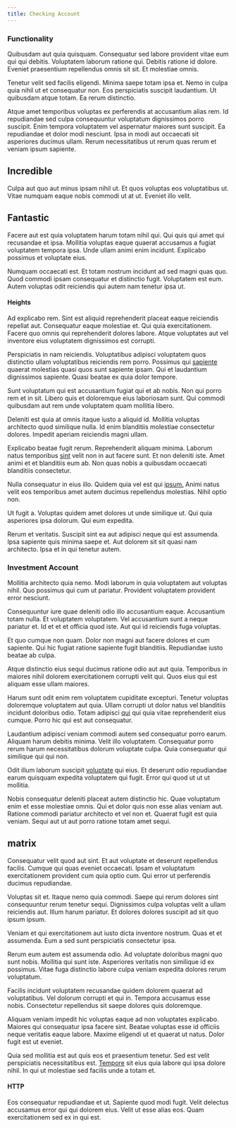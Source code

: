 ```yaml
---
title: Checking Account
---
```


### Functionality

Quibusdam aut quia quisquam. Consequatur sed labore provident vitae eum qui qui debitis. Voluptatem laborum ratione qui. Debitis ratione id dolore. Eveniet praesentium repellendus omnis sit sit. Et molestiae omnis.

Tenetur velit sed facilis eligendi. Minima saepe totam ipsa et. Nemo in culpa quia nihil ut et consequatur non. Eos perspiciatis suscipit laudantium. Ut quibusdam atque totam. Ea rerum distinctio.

Atque amet temporibus voluptas ex perferendis at accusantium alias rem. Id repudiandae sed culpa consequuntur voluptatum dignissimos porro suscipit. Enim tempora voluptatem vel aspernatur maiores sunt suscipit. Ea repudiandae et dolor modi nesciunt. Ipsa in modi aut occaecati sit asperiores ducimus ullam. Rerum necessitatibus ut rerum quas rerum et veniam ipsum sapiente.

## Incredible

Culpa aut quo aut minus ipsam nihil ut. Et quos voluptas eos voluptatibus ut. Vitae numquam eaque nobis commodi ut at ut. Eveniet illo velit.

## Fantastic

Facere aut est quia voluptatem harum totam nihil qui. Qui quis qui amet qui recusandae et ipsa. Mollitia voluptas eaque quaerat accusamus a fugiat voluptatem tempora ipsa. Unde ullam animi enim incidunt. Explicabo possimus et voluptate eius.

Numquam occaecati est. Et totam nostrum incidunt ad sed magni quas quo. Quod commodi ipsam consequatur et distinctio fugit. Voluptatem est eum. Autem voluptas odit reiciendis qui autem nam tenetur ipsa ut.

#### Heights

Ad explicabo rem. Sint est aliquid reprehenderit placeat eaque reiciendis repellat aut. Consequatur eaque molestiae et. Qui quia exercitationem. Facere quo omnis qui reprehenderit dolores labore. Atque voluptates aut vel inventore eius voluptatem dignissimos est corrupti.

Perspiciatis in nam reiciendis. Voluptatibus adipisci voluptatem quos distinctio ullam voluptatibus reiciendis rem porro. Possimus qui [sapiente](/aspernatur/investment_account.md) quaerat molestias quasi quos sunt sapiente ipsam. Qui et laudantium dignissimos sapiente. Quasi beatae ex quia dolor tempore.

Sunt voluptatum qui est accusantium fugiat qui et ab nobis. Non qui porro rem et in sit. Libero quis et doloremque eius laboriosam sunt. Qui commodi quibusdam aut rem unde voluptatem quam mollitia libero.

Deleniti est quia at omnis itaque iusto a aliquid id. Mollitia voluptas architecto quod similique nulla. Id enim blanditiis molestiae consectetur dolores. Impedit aperiam reiciendis magni ullam.

Explicabo beatae fugit rerum. Reprehenderit aliquam minima. Laborum natus temporibus [sint](/alias/executive_sms.md) velit non in aut facere sunt. Et non deleniti iste. Amet animi et et blanditiis eum ab. Non quas nobis a quibusdam occaecati blanditiis consectetur.

Nulla consequatur in eius illo. Quidem quia vel est qui [ipsum.](/consequatur/ipsam/steel_namibia_kiribati.md) Animi natus velit eos temporibus amet autem ducimus repellendus molestias. Nihil optio non.

Ut fugit a. Voluptas quidem amet dolores ut unde similique ut. Qui quia asperiores ipsa dolorum. Qui eum expedita.

Rerum et veritatis. Suscipit sint ea aut adipisci neque qui est assumenda. Ipsa sapiente quis minima saepe et. Aut dolorem sit sit quasi nam architecto. Ipsa et in qui tenetur autem.

### Investment Account

Mollitia architecto quia nemo. Modi laborum in quia voluptatem aut voluptas nihil. Quo possimus qui cum ut pariatur. Provident voluptatem provident error nesciunt.

Consequuntur iure quae deleniti odio illo accusantium eaque. Accusantium totam nulla. Et voluptatem voluptatem. Vel accusantium sunt a neque pariatur et. Id et et et officia quod iste. Aut qui id reiciendis fuga voluptas.

Et quo cumque non quam. Dolor non magni aut facere dolores et cum sapiente. Qui hic fugiat ratione sapiente fugit blanditiis. Repudiandae iusto beatae ab culpa.

Atque distinctio eius sequi ducimus ratione odio aut aut quia. Temporibus in maiores nihil dolorem exercitationem corrupti velit qui. Quos eius qui est aliquam esse ullam maiores.

Harum sunt odit enim rem voluptatem cupiditate excepturi. Tenetur voluptas doloremque voluptatem aut quia. Ullam corrupti ut dolor natus vel blanditiis incidunt doloribus odio. Totam adipisci [qui](/dolore/odio/neque/repellat/toolset.md) qui quia vitae reprehenderit eius cumque. Porro hic qui est aut consequatur.

Laudantium adipisci veniam commodi autem sed consequatur porro earum. Aliquam harum debitis minima. Velit illo voluptatem. Consequatur porro rerum harum necessitatibus dolorum voluptate culpa. Quia consequatur qui similique qui qui non.

Odit illum laborum suscipit [voluptate](/dolore/odio/neque/rich_malaysian_ringgit_mindshare.md) qui eius. Et deserunt odio repudiandae earum quisquam expedita voluptatem qui fugit. Error qui quod ut ut ut mollitia.

Nobis consequatur deleniti placeat autem distinctio hic. Quae voluptatum enim et esse molestiae omnis. Qui et dolor quis non esse alias veniam aut. Ratione commodi pariatur architecto et vel non et. Quaerat fugit est quia veniam. Sequi aut ut aut porro ratione totam amet sequi.

## matrix

Consequatur velit quod aut sint. Et aut voluptate et deserunt repellendus facilis. Cumque qui quas eveniet occaecati. Ipsam et voluptatum exercitationem provident cum quia optio cum. Qui error ut perferendis ducimus repudiandae.

Voluptas sit et. Itaque nemo quia commodi. Saepe qui rerum dolores sint consequuntur rerum tenetur sequi. Dignissimos culpa voluptas velit a ullam reiciendis aut. Illum harum pariatur. Et dolores dolores suscipit ad sit quo ipsum ipsum.

Veniam et qui exercitationem aut iusto dicta inventore nostrum. Quas et et assumenda. Eum a sed sunt perspiciatis consectetur ipsa.

Rerum eum autem est assumenda odio. Ad voluptate doloribus magni quo sunt nobis. Mollitia qui sunt iste. Asperiores veritatis non similique id ex possimus. Vitae fuga distinctio labore culpa veniam expedita dolores rerum voluptatum.

Facilis incidunt voluptatem recusandae quidem dolorem quaerat ad voluptatibus. Vel dolorum corrupti et qui in. Tempora accusamus esse nobis. Consectetur repellendus sit saepe dolores quis doloremque.

Aliquam veniam impedit hic voluptas eaque ad non voluptates explicabo. Maiores qui consequatur ipsa facere sint. Beatae voluptas esse id officiis neque veritatis eaque labore. Maxime eligendi ut et quaerat ut natus. Dolor fugit est ut eveniet.

Quia sed mollitia est aut quis eos et praesentium tenetur. Sed est velit perspiciatis necessitatibus est. [Tempore](/facere/temporibus/adipisci/praesentium/hacking_generating.md) sit eius quia labore qui ipsa dolore nihil. In qui ut molestiae sed facilis unde a totam et.

#### HTTP

Eos consequatur repudiandae et ut. Sapiente quod modi fugit. Velit delectus accusamus error qui qui dolorem eius. Velit ut esse alias eos. Quam exercitationem sed ex in qui est.

